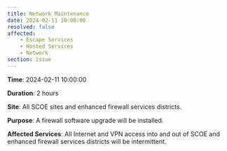 ```yaml
---
title: Network Maintenance
date: 2024-02-11 10:00:00
resolved: false
affected:
    - Escape Services
    - Hosted Services
    - Network
section: issue
---
```


**Time**: 2024-02-11 10:00:00

**Duration**: 2 hours

**Site**: All SCOE sites and enhanced firewall services districts.

**Purpose**: A firewall software upgrade will be installed.

**Affected Services**: All Internet and VPN access into and out of SCOE and enhanced firewall services districts will be intermittent.
